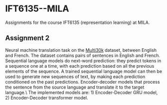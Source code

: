 # IFT6135--MILA
Assignments for the course IFT6135 (representation learning) at MILA.


## Assignment 2
Neural machine translation task on the [Multi30k](https://github.com/multi30k/datasetAssignment) dataset, between English and French.
The dataset contains pairs of sentences in English and French. Sequential language models do next-word prediction: they predict tokens in a sequence one at a time, with
each prediction based on all the previous elements of the sequence. A trained sequential language model can then be used to generate new sequences of text, by making each prediction conditioned on the past predictions. Encoder-decoder models that process the sentence from the source language and translate it to the target language.\\
The implemented models are: 1) Encoder-Decoder GRU model, 2) Encoder-Decoder transformer model.
